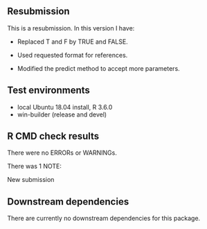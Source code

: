 ## Resubmission
This is a resubmission. In this version I have:

* Replaced T and F by TRUE and FALSE.

* Used requested format for references.

* Modified the predict method to accept more parameters.

## Test environments
* local Ubuntu 18.04 install, R 3.6.0
* win-builder (release and devel)

## R CMD check results
There were no ERRORs or WARNINGs.

There was 1 NOTE:

New submission

## Downstream dependencies
There are currently no downstream dependencies for this package.

